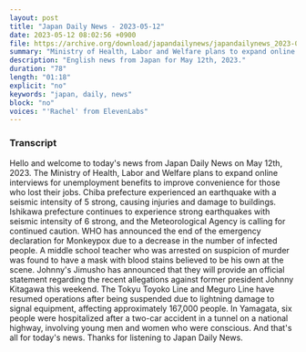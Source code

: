 ```yaml
---
layout: post
title: "Japan Daily News - 2023-05-12"
date: 2023-05-12 08:02:56 +0900
file: https://archive.org/download/japandailynews/japandailynews_2023-05-12.mp3
summary: "Ministry of Health, Labor and Welfare plans to expand online interviews for unemployment benefits, WHO announces the end of emergency declaration for Monkeypox, & more…"
description: "English news from Japan for May 12th, 2023."
duration: "78"
length: "01:18"
explicit: "no"
keywords: "japan, daily, news"
block: "no"
voices: "'Rachel' from ElevenLabs"
---
```


### Transcript

Hello and welcome to today's news from Japan Daily News on May 12th, 2023. The Ministry of Health, Labor and Welfare plans to expand online interviews for unemployment benefits to improve convenience for those who lost their jobs. Chiba prefecture experienced an earthquake with a seismic intensity of 5 strong, causing injuries and damage to buildings. Ishikawa prefecture continues to experience strong earthquakes with seismic intensity of 6 strong, and the Meteorological Agency is calling for continued caution. WHO has announced the end of the emergency declaration for Monkeypox due to a decrease in the number of infected people. A middle school teacher who was arrested on suspicion of murder was found to have a mask with blood stains believed to be his own at the scene. Johnny's Jimusho has announced that they will provide an official statement regarding the recent allegations against former president Johnny Kitagawa this weekend. The Tokyu Toyoko Line and Meguro Line have resumed operations after being suspended due to lightning damage to signal equipment, affecting approximately 167,000 people. In Yamagata, six people were hospitalized after a two-car accident in a tunnel on a national highway, involving young men and women who were conscious.  And that's all for today's news. Thanks for listening to Japan Daily News.
